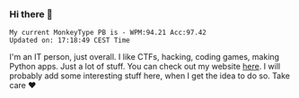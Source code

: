 ### Hi there 👋
<!-- PB START -->
```
My current MonkeyType PB is - WPM:94.21 Acc:97.42
Updated on: 17:18:49 CEST Time
```
<!-- PB END -->
I'm an IT person, just overall. I like CTFs, hacking, coding games, making Python apps. Just a lot of stuff.
You can check out my website [here](https://skill3472.github.io/).
I will probably add some interesting stuff here, when I get the idea to do so. Take care ❤️
